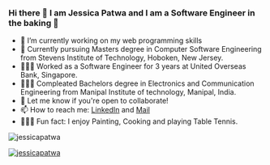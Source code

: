 ### Hi there 👋 I am Jessica Patwa and I am a Software Engineer in the baking 🍰

<!--
**jessicapatwa/jessicapatwa** is a ✨ _special_ ✨ repository because its `README.md` (this file) appears on your GitHub profile.
-->
- 🔭 I’m currently working on my web programming skills
- 🌱 Currently pursuing Masters degree in Computer Software Engineering from Stevens Institute of Technology, Hoboken, New Jersey.
- 👩🏻‍💻 Worked as a Software Engineer for 3 years at United Overseas Bank, Singapore.
- 👩🏻‍🎓 Compleated Bachelors degree in Electronics and Communication Engineering from Manipal Institute of technology, Manipal, India.
- 👯 Let me know if you're open to collaborate!
- 📫 How to reach me: [LinkedIn](https://www.linkedin.com/in/jessica-patwa-4b0872143/) and [Mail](patwajessica@gmail.com)
- 🧘🏻‍♀️ Fun fact: I enjoy Painting, Cooking and playing Table Tennis.

<p align="left"> <img src="https://komarev.com/ghpvc/?username=jessicapatwa&label=Profile%20views&color=0e75b6&style=flat" alt="jessicapatwa" /> </p>

<p align="left"> <a href="https://github.com/ryo-ma/github-profile-trophy"><img src="https://github-profile-trophy.vercel.app/?username=jessicapatwa" alt="jessicapatwa" /></a> </p>


